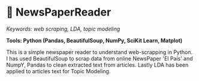 # 📰 NewsPaperReader
*Keywords: web scraping, LDA, topic modeling*  

**Tools: Python (Pandas, BeautifulSoup, NumPy, SciKit Learn, Matplot)**  

This is a simple newspaper reader to understand web-scrapping in Python. I has used BeautifulSoup to scrap data from online NewsPaper 'El País' and NumpY, Pandas to clean extracted text from articles. Lastly LDA has been applied to articles text for Topic Modeling.

